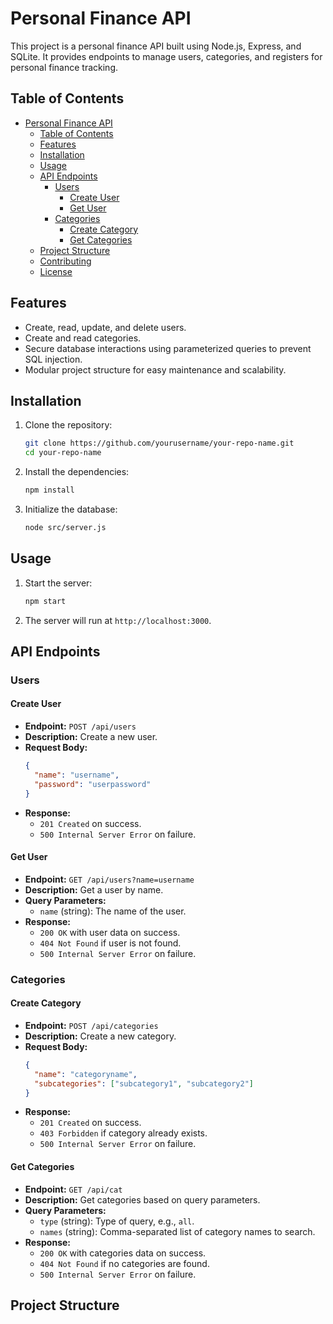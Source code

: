 # Personal Finance API

This project is a personal finance API built using Node.js, Express, and SQLite. It provides endpoints to manage users, categories, and registers for personal finance tracking.

## Table of Contents

- [Personal Finance API](#personal-finance-api)
  - [Table of Contents](#table-of-contents)
  - [Features](#features)
  - [Installation](#installation)
  - [Usage](#usage)
  - [API Endpoints](#api-endpoints)
    - [Users](#users)
      - [Create User](#create-user)
      - [Get User](#get-user)
    - [Categories](#categories)
      - [Create Category](#create-category)
      - [Get Categories](#get-categories)
  - [Project Structure](#project-structure)
  - [Contributing](#contributing)
  - [License](#license)

## Features

- Create, read, update, and delete users.
- Create and read categories.
- Secure database interactions using parameterized queries to prevent SQL injection.
- Modular project structure for easy maintenance and scalability.

## Installation

1. Clone the repository:
    ```sh
    git clone https://github.com/yourusername/your-repo-name.git
    cd your-repo-name
    ```

2. Install the dependencies:
    ```sh
    npm install
    ```

3. Initialize the database:
    ```sh
    node src/server.js
    ```

## Usage

1. Start the server:
    ```sh
    npm start
    ```

2. The server will run at `http://localhost:3000`.

## API Endpoints

### Users

#### Create User

- **Endpoint:** `POST /api/users`
- **Description:** Create a new user.
- **Request Body:**
    ```json
    {
      "name": "username",
      "password": "userpassword"
    }
    ```
- **Response:**
    - `201 Created` on success.
    - `500 Internal Server Error` on failure.

#### Get User

- **Endpoint:** `GET /api/users?name=username`
- **Description:** Get a user by name.
- **Query Parameters:**
    - `name` (string): The name of the user.
- **Response:**
    - `200 OK` with user data on success.
    - `404 Not Found` if user is not found.
    - `500 Internal Server Error` on failure.

### Categories

#### Create Category

- **Endpoint:** `POST /api/categories`
- **Description:** Create a new category.
- **Request Body:**
    ```json
    {
      "name": "categoryname",
      "subcategories": ["subcategory1", "subcategory2"]
    }
    ```
- **Response:**
    - `201 Created` on success.
    - `403 Forbidden` if category already exists.
    - `500 Internal Server Error` on failure.

#### Get Categories

- **Endpoint:** `GET /api/cat`
- **Description:** Get categories based on query parameters.
- **Query Parameters:**
    - `type` (string): Type of query, e.g., `all`.
    - `names` (string): Comma-separated list of category names to search.
- **Response:**
    - `200 OK` with categories data on success.
    - `404 Not Found` if no categories are found.
    - `500 Internal Server Error` on failure.

## Project Structure

